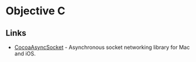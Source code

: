 # Objective C

## Links

- [CocoaAsyncSocket](https://github.com/robbiehanson/CocoaAsyncSocket) - Asynchronous socket networking library for Mac and iOS.
